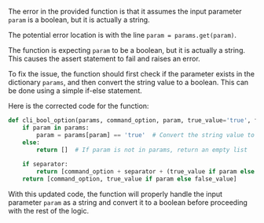 The error in the provided function is that it assumes the input parameter `param` is a boolean, but it is actually a string.

The potential error location is with the line `param = params.get(param)`.

The function is expecting `param` to be a boolean, but it is actually a string. This causes the assert statement to fail and raises an error.

To fix the issue, the function should first check if the parameter exists in the dictionary `params`, and then convert the string value to a boolean. This can be done using a simple if-else statement.

Here is the corrected code for the function:

```python
def cli_bool_option(params, command_option, param, true_value='true', false_value='false', separator=None):
    if param in params:
        param = params[param] == 'true'  # Convert the string value to a boolean
    else:
        return []  # If param is not in params, return an empty list
    
    if separator:
        return [command_option + separator + (true_value if param else false_value)]
    return [command_option, true_value if param else false_value]

```

With this updated code, the function will properly handle the input parameter `param` as a string and convert it to a boolean before proceeding with the rest of the logic.